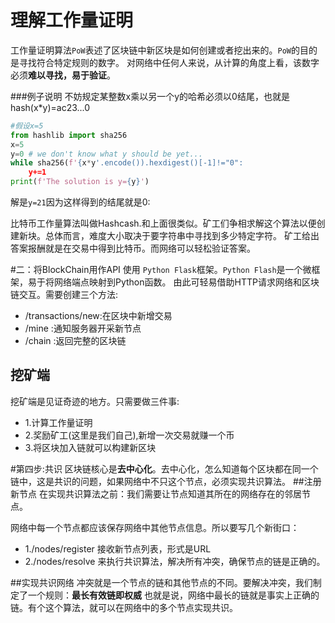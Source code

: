 # 理解工作量证明
工作量证明算法`PoW`表述了区块链中新区块是如何创建或者挖出来的。`PoW`的目的是寻找符合特定规则的数字。
对网络中任何人来说，从计算的角度上看，该数字必须**难以寻找，易于验证**。

###例子说明
不妨规定某整数x乘以另一个y的哈希必须以0结尾，也就是hash(x*y)=ac23...0
```python
#假设x=5
from hashlib import sha256
x=5
y=0 # we don't know what y should be yet...
while sha256(f'{x*y'.encode()).hexdigest()[-1]!="0":
    y+=1
print(f'The solution is y={y}')
```
解是`y=21`因为这样得到的结尾就是0:

比特币工作量算法叫做Hashcash.和上面很类似。矿工们争相求解这个算法以便创建新块。总体而言，难度大小取决于要字符串中寻找到多少特定字符。
矿工给出答案报酬就是在交易中得到比特币。而网络可以轻松验证答案。

#二：将BlockChain用作API
使用 `Python Flask`框架。`Python Flash`是一个微框架，易于将网络端点映射到Python函数。
由此可轻易借助HTTP请求网络和区块链交互。需要创建三个方法:

* /transactions/new:在区块中新增交易
* /mine            :通知服务器开采新节点
* /chain           :返回完整的区块链

## 挖矿端
挖矿端是见证奇迹的地方。只需要做三件事:

* 1.计算工作量证明
* 2.奖励矿工(这里是我们自己),新增一次交易就赚一个币
* 3.将区块加入链就可以构建新区块

#第四步:共识
区块链核心是**去中心化**。去中心化，怎么知道每个区块都在同一个链中，这是共识的问题，如果网络中不只这个节点，必须实现共识算法。
##注册新节点
在实现共识算法之前：我们需要让节点知道其所在的网络存在的邻居节点。

网络中每一个节点都应该保存网络中其他节点信息。所以要写几个新街口：

* 1./nodes/register 接收新节点列表，形式是URL
* 2./nodes/resolve  来执行共识算法，解决所有冲突，确保节点的链是正确的。

##实现共识网络
冲突就是一个节点的链和其他节点的不同。要解决冲突，我们制定了一个规则：**最长有效链即权威**
也就是说，网络中最长的链就是事实上正确的链。有个这个算法，就可以在网络中的多个节点实现共识。
